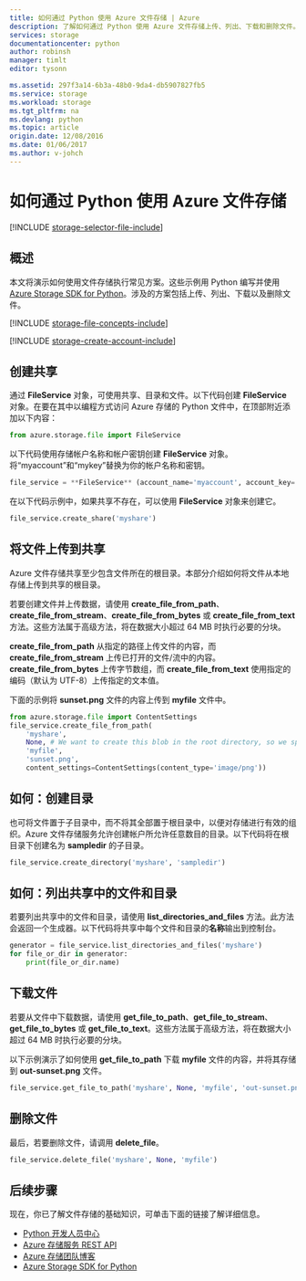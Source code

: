 ```yaml
---
title: 如何通过 Python 使用 Azure 文件存储 | Azure
description: 了解如何通过 Python 使用 Azure 文件存储上传、列出、下载和删除文件。
services: storage
documentationcenter: python
author: robinsh
manager: timlt
editor: tysonn

ms.assetid: 297f3a14-6b3a-48b0-9da4-db5907827fb5
ms.service: storage
ms.workload: storage
ms.tgt_pltfrm: na
ms.devlang: python
ms.topic: article
origin.date: 12/08/2016
ms.date: 01/06/2017
ms.author: v-johch
---
```


# 如何通过 Python 使用 Azure 文件存储

[!INCLUDE [storage-selector-file-include](../../includes/storage-selector-file-include.md)]

## 概述

本文将演示如何使用文件存储执行常见方案。这些示例用 Python 编写并使用 [Azure Storage SDK for Python]。涉及的方案包括上传、列出、下载以及删除文件。

[!INCLUDE [storage-file-concepts-include](../../includes/storage-file-concepts-include.md)]

[!INCLUDE [storage-create-account-include](../../includes/storage-create-account-include.md)]

## 创建共享
通过 **FileService** 对象，可使用共享、目录和文件。以下代码创建 **FileService** 对象。在要在其中以编程方式访问 Azure 存储的 Python 文件中，在顶部附近添加以下内容：

```python
from azure.storage.file import FileService
```

以下代码使用存储帐户名称和帐户密钥创建 **FileService** 对象。将“myaccount”和“mykey”替换为你的帐户名称和密钥。

```python
file_service = **FileService** (account_name='myaccount', account_key='mykey',endpoint_suffix='core.chinacloudapi.cn')
```

在以下代码示例中，如果共享不存在，可以使用 **FileService** 对象来创建它。

```python
file_service.create_share('myshare')
```

## 将文件上传到共享

Azure 文件存储共享至少包含文件所在的根目录。本部分介绍如何将文件从本地存储上传到共享的根目录。

若要创建文件并上传数据，请使用 **create\_file\_from\_path**、**create\_file\_from\_stream**、**create\_file\_from\_bytes** 或 **create\_file\_from\_text** 方法。这些方法属于高级方法，将在数据大小超过 64 MB 时执行必要的分块。

**create\_file\_from\_path** 从指定的路径上传文件的内容，而 **create\_file\_from\_stream** 上传已打开的文件/流中的内容。**create\_file\_from\_bytes** 上传字节数组，而 **create\_file\_from\_text** 使用指定的编码（默认为 UTF-8）上传指定的文本值。

下面的示例将 **sunset.png** 文件的内容上传到 **myfile** 文件中。

```python
from azure.storage.file import ContentSettings
file_service.create_file_from_path(
    'myshare',
    None, # We want to create this blob in the root directory, so we specify None for the directory_name
    'myfile',
    'sunset.png',
    content_settings=ContentSettings(content_type='image/png'))
```

## 如何：创建目录

也可将文件置于子目录中，而不将其全部置于根目录中，以便对存储进行有效的组织。Azure 文件存储服务允许创建帐户所允许任意数目的目录。以下代码将在根目录下创建名为 **sampledir** 的子目录。

```python
file_service.create_directory('myshare', 'sampledir')
```

## 如何：列出共享中的文件和目录

若要列出共享中的文件和目录，请使用 **list\_directories\_and\_files** 方法。此方法会返回一个生成器。以下代码将共享中每个文件和目录的**名称**输出到控制台。

```python
generator = file_service.list_directories_and_files('myshare')
for file_or_dir in generator:
    print(file_or_dir.name)
```

## 下载文件

若要从文件中下载数据，请使用 **get\_file\_to\_path**、**get\_file\_to\_stream**、**get\_file\_to\_bytes** 或 **get\_file\_to\_text**。这些方法属于高级方法，将在数据大小超过 64 MB 时执行必要的分块。

以下示例演示了如何使用 **get\_file\_to\_path** 下载 **myfile** 文件的内容，并将其存储到 **out-sunset.png** 文件。

```python
file_service.get_file_to_path('myshare', None, 'myfile', 'out-sunset.png')
```

## 删除文件

最后，若要删除文件，请调用 **delete\_file**。

```python
file_service.delete_file('myshare', None, 'myfile')
```

## 后续步骤

现在，你已了解文件存储的基础知识，可单击下面的链接了解详细信息。

- [Python 开发人员中心](https://www.azure.cn/develop/python/)
- [Azure 存储服务 REST API](http://msdn.microsoft.com/zh-cn/library/azure/dd179355)
- [Azure 存储团队博客]
- [Azure Storage SDK for Python]

[Azure 存储团队博客]: http://blogs.msdn.com/b/windowsazurestorage/
[Azure Storage SDK for Python]: https://github.com/Azure/azure-storage-python

<!---HONumber=Mooncake_0103_2017-->